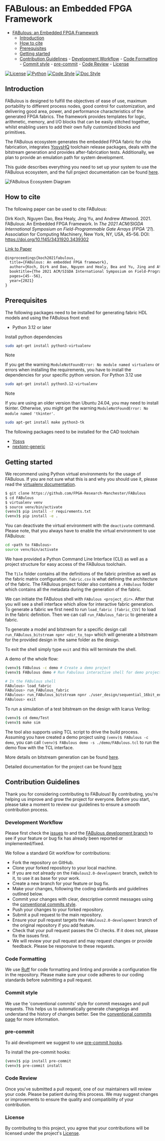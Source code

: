 # FABulous: an Embedded FPGA Framework

<!--toc:start-->

- [FABulous: an Embedded FPGA Framework](#fabulous-an-embedded-fpga-framework)
  - [Introduction](#introduction)
  - [How to cite](#how-to-cite)
  - [Prerequisites](#prerequisites)
  - [Getting started](#getting-started)
  - [Contribution Guidelines](#contribution-guidelines) - [Development Workflow](#development-workflow) - [Code Formatting](#code-formatting) - [Commit style](#commit-style) - [pre-commit](#pre-commit) - [Code Review](#code-review) - [License](#license)
  <!--toc:end-->

[![License](https://img.shields.io/badge/License-Apache%202.0-blue.svg)](https://opensource.org/licenses/Apache-2.0)
[![Python](https://img.shields.io/badge/Python-3.12-3776AB.svg?style=flat&logo=python&logoColor=white)](https://www.python.org)
[![Code Style](https://img.shields.io/endpoint?url=https://raw.githubusercontent.com/astral-sh/ruff/main/assets/badge/v2.json)](https://github.com/astral-sh/ruff)
[![Doc Style](https://img.shields.io/badge/%20style-numpy-459db9.svg)](https://numpydoc.readthedocs.io/en/latest/format.html)

## Introduction

FABulous is designed to fulfill the objectives of ease of use, maximum portability to different process nodes, good control for customization, and delivering good area, power, and performance characteristics of the generated FPGA fabrics. The framework provides templates for logic, arithmetic, memory, and I/O blocks that can be easily stitched together, whilst enabling users to add their own fully customized blocks and primitives.

The FABulous ecosystem generates the embedded FPGA fabric for chip fabrication, integrates
[YosysHQ](https://github.com/YosysHQ/oss-cad-suite-build)
toolchain release packages, deals with the bitstream generation and provides after-fabrication tests. Additionally, we plan to provide an emulation path for system development.

This guide describes everything you need to set up your system to use the FABulous ecosystem, and the full project documentation can be found [here](https://fabulous.readthedocs.io/en/latest/).

![FABulous Ecosystem Diagram](docs/source/figs/fabulous_ecosystem.png)

## How to cite

The following paper can be used to cite FABulous:

Dirk Koch, Nguyen Dao, Bea Healy, Jing Yu, and Andrew Attwood. 2021. FABulous: An Embedded FPGA Framework. In <i>The 2021 ACM/SIGDA International Symposium on Field-Programmable Gate Arrays</i> (<i>FPGA '21</i>). Association for Computing Machinery, New York, NY, USA, 45–56. DOI: <https://doi.org/10.1145/3431920.3439302>

[Link to Paper](https://dl.acm.org/doi/pdf/10.1145/3431920.3439302)

```latex
@inproceedings{koch2021fabulous,
  title={FABulous: An embedded FPGA framework},
  author={Koch, Dirk and Dao, Nguyen and Healy, Bea and Yu, Jing and Attwood, Andrew},
  booktitle={The 2021 ACM/SIGDA International Symposium on Field-Programmable Gate Arrays},
  pages={45--56},
  year={2021}
}
```

## Prerequisites

The following packages need to be installed for generating fabric HDL models and using the FABulous front end:

- Python 3.12 or later

Install python dependencies

```bash
sudo apt-get install python3-virtualenv
```

> [!NOTE]
>
> If you get the warning `ModuleNotFoundError: No module named virtualenv` or
> errors when installing the requirements, you have to install the dependencies
> for your specific python version. For Python 3.12 use
>
> ```bash
> sudo apt-get install python3.12-virtualenv
> ```

> [!NOTE]
>
> If you are using an older version than Ubuntu 24.04, you may need to install tkinter.
> Otherwise, you might get the warning `ModuleNotFoundError: No module named 'tkinter'`.
>
> ```bash
> sudo apt-get install make python3-tk
> ```

The following packages need to be installed for the CAD toolchain

- [Yosys](https://github.com/YosysHQ/yosys)
- [nextpnr-generic](https://github.com/YosysHQ/nextpnr#nextpnr-generic)

## Getting started

We recommend using Python virtual environments for the usage of FABulous.
If you are not sure what this is and why you should use it, please read the [virtualenv documentation](https://virtualenv.pypa.io/en/latest/index.html).

```bash
$ git clone https://github.com/FPGA-Research-Manchester/FABulous
$ cd FABulous
$ virtualenv venv
$ source venv/bin/activate
(venv)$ pip install -r requirements.txt
(venv)$ pip install -e .
```

You can deactivate the virtual environment with the `deactivate` command.
Please note, that you always have to enable the virtual environment to use FABulous:

```bash
cd <path to FABulous>
source venv/bin/activate
```

We have provided a Python Command Line Interface (CLI) as well as a project structure for easy access of the FABulous toolchain.

The `Tile` folder contains all the definitions of the fabric primitive as well as the fabric matrix configuration. `fabric.csv` is what defining the architecture of the fabric. The FABulous project folder also contains a `.FABulous` folder which contains all the metadata during the generation of the fabric.

We can initiate the FABulous shell with `FABulous <project_dir>`. After that you will see a shell interface which allow for interactive fabric generation. To generate a fabric we first need to run `load_fabric [fabric_CSV]` to load in the fabric definition. Then we can call `run_FABulous_fabric` to generate a fabric.

To generate a model and bitstream for a specific design call `run_FABulous_bitstream npnr <dir_to_top>` which will
generate a bitstream for the provided design in the same folder as the design.

To exit the shell simply type `exit` and this will terminate the shell.

A demo of the whole flow:

```bash
(venv)$ FABulous -c demo # Create a demo project
(venv)$ FABulous demo # Run Fabulous interactive shell for demo project

# In the FABulous shell
FABulous> load_fabric
FABulous> run_FABulous_fabric
FABulous> run_FABulous_bitstream npnr ./user_design/sequential_16bit_en.v
FABulous> exit
```

To run a simulation of a test bitstream on the design with Icarus Verilog:

```bash
(venv)$ cd demo/Test
(venv)$ make sim
```

The tool also supports using TCL script to drive the build process. Assuming you have created a demo project using
`(venv)$ FABulous -c demo`, you can call `(venv)$ FABulous demo -s ./demo/FABulous.tcl` to run the demo flow with the TCL interface.

More details on bitstream generation can be found [here](https://fabulous.readthedocs.io/en/latest/FPGA-to-bitstream/Bitstream%20generation.html).

Detailed documentation for the project can be found [here](https://fabulous.readthedocs.io/en/latest/index.html)

## Contribution Guidelines

Thank you for considering contributing to FABulous! By contributing, you're helping us improve and grow the project for everyone. Before you start, please take a moment to review our guidelines to ensure a smooth contribution process.

### Development Workflow

Please first check the [issues](Ghttps://github.com/FPGA-Research-Manchester/FABulous/issues) to and the [FABulous development branch](https://github.com/FPGA-Research/FABulous/tree/FABulous2.0-development) to see if your feature or bug fix has already been reported or implemented/fixed.

We follow a standard Git workflow for contributions:

- Fork the repository on GitHub.
- Clone your forked repository to your local machine.
- If you are not already on the `FABulous2.0-development` branch, switch to it, to use it as base for your work.
- Create a new branch for your feature or bug fix.
- Make your changes, following the coding standards and guidelines outlined below.
- Commit your changes with clear, descriptive commit messages using the [conventional commits style](https://github.com/FPGA-Research/FABulous/tree/FABulous2.0-development).
- Push your changes to your forked repository.
- Submit a pull request to the main repository.
- Ensure your pull request targets the `FABulous2.0-development` branch of the original repository if you add feature.
- Check that your pull request passes the CI checks. If it does not, please fix the issues first.
- We will review your pull request and may request changes or provide feedback. Please be responsive to these requests.

### Code Formatting

We use [Ruff](https://docs.astral.sh/ruff/) for code formatting and linting and provide a configuration file in the repository.
Please make sure your code adheres to our coding standards before submitting a pull request.

### Commit style

We use the 'conventional commits' style for commit messages and pull requests.
This helps us to automatically generate changelogs and understand the history of changes better.
See the [conventional commits page](https://www.conventionalcommits.org/en/v1.0.0/) for more information.

### pre-commit

To aid development we suggest to use [pre-commit hooks](https://pre-commit.com/).

To install the pre-commit hooks:

```bash
(venv)$ pip install pre-commit
(venv)$ pre-commit install
```

### Code Review

Once you've submitted a pull request, one of our maintainers will review your code. Please be patient during this process. We may suggest changes or improvements to ensure the quality and compatibility of your contribution.

### License

By contributing to this project, you agree that your contributions will be licensed under the project's [License](https://opensource.org/licenses/Apache-2.0).

